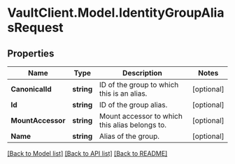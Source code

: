 # VaultClient.Model.IdentityGroupAliasRequest

## Properties

Name | Type | Description | Notes
------------ | ------------- | ------------- | -------------
**CanonicalId** | **string** | ID of the group to which this is an alias. | [optional] 
**Id** | **string** | ID of the group alias. | [optional] 
**MountAccessor** | **string** | Mount accessor to which this alias belongs to. | [optional] 
**Name** | **string** | Alias of the group. | [optional] 

[[Back to Model list]](../README.md#documentation-for-models) [[Back to API list]](../README.md#documentation-for-api-endpoints) [[Back to README]](../README.md)

